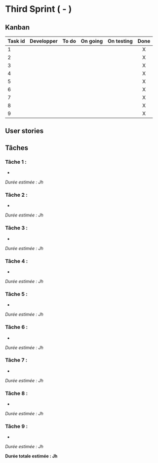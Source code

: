 # Third Sprint ( - )

## Kanban
|Task id | Developper | To do | On going | On testing | Done |
| ---------- | ---------- | :-----: | :--------: | :----------: | :----: |
| 1 | | | | | X |
| 2 | | | | | X |
| 3 | | | | | X |
| 4 | | | | | X |
| 5 | | | | | X |
| 6 | | | | | X |
| 7 | | | | | X |
| 8 | | | | | X |
| 9 | | | | | X |

## User stories


## Tâches
### Tâche 1 :
* 

*Durée estimée : Jh*

### Tâche 2 :
* 

*Durée estimée : Jh*

### Tâche 3 :
* 

*Durée estimée : Jh*

### Tâche 4 :
* 

*Durée estimée : Jh*

### Tâche 5 :
* 

*Durée estimée : Jh*

### Tâche 6 :
* 

*Durée estimée : Jh*

### Tâche 7 :
* 

*Durée estimée : Jh*

### Tâche 8 :
* 

*Durée estimée : Jh*

### Tâche 9 :
* 

*Durée estimée : Jh*

**Durée totale estimée : Jh**
